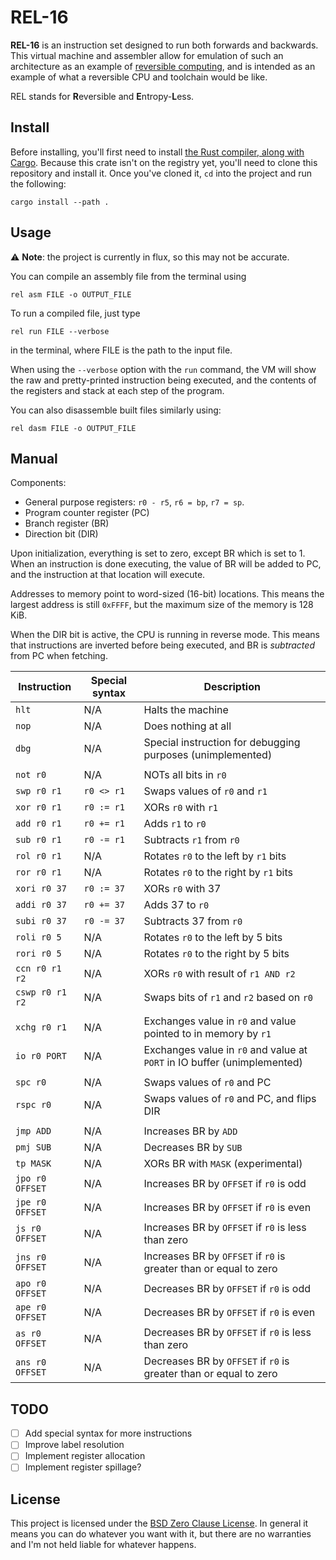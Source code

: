 # REL-16

**REL-16** is an instruction set designed to run both forwards and backwards. This virtual machine and assembler allow for emulation of such an architecture as an example of [reversible computing](https://en.wikipedia.org/wiki/Reversible_computing "Wikipedia - Reversible computing"), and is intended as an example of what a reversible CPU and toolchain would be like.

REL stands for **R**eversible and **E**ntropy-**L**ess.

## Install

Before installing, you'll first need to install [the Rust compiler, along with Cargo](https://www.rust-lang.org/ "Rust Homepage"). Because this crate isn't on the registry yet, you'll need to clone this repository and install it. Once you've cloned it, `cd` into the project and run the following:

	cargo install --path .

## Usage

⚠️ **Note**: the project is currently in flux, so this may not be accurate.

You can compile an assembly file from the terminal using

	rel asm FILE -o OUTPUT_FILE

To run a compiled file, just type

	rel run FILE --verbose

in the terminal, where FILE is the path to the input file.

When using the `--verbose` option with the `run` command, the VM will show the raw and pretty-printed instruction being executed, and the contents of the registers and stack at each step of the program.

You can also disassemble built files similarly using:

	rel dasm FILE -o OUTPUT_FILE

## Manual

Components:
+ General purpose registers: `r0 - r5`, `r6 = bp`, `r7 = sp`.
+ Program counter register (PC)
+ Branch register (BR)
+ Direction bit (DIR)

Upon initialization, everything is set to zero, except BR which is set to 1. When an instruction is done executing, the value of BR will be added to PC, and the instruction at that location will execute.

Addresses to memory point to word-sized (16-bit) locations. This means the largest address is still `0xFFFF`, but the maximum size of the memory is 128 KiB.

When the DIR bit is active, the CPU is running in reverse mode. This means that instructions are inverted before being executed, and BR is *subtracted* from PC when fetching.

Instruction     | Special syntax | Description
----------------|----------------|----------------------
`hlt`           | N/A            | Halts the machine
`nop`           | N/A            | Does nothing at all
`dbg`           | N/A            | Special instruction for debugging purposes (unimplemented)
||
`not r0`        | N/A            | NOTs all bits in `r0`
`swp r0 r1`     | `r0 <> r1`     | Swaps values of `r0` and `r1`
`xor r0 r1`     | `r0 := r1`     | XORs `r0` with `r1`
`add r0 r1`     | `r0 += r1`     | Adds `r1` to `r0`
`sub r0 r1`     | `r0 -= r1`     | Subtracts `r1` from `r0`
`rol r0 r1`     | N/A            | Rotates `r0` to the left by `r1` bits
`ror r0 r1`     | N/A            | Rotates `r0` to the right by `r1` bits
`xori r0 37`    | `r0 := 37`     | XORs `r0` with 37
`addi r0 37`    | `r0 += 37`     | Adds 37 to `r0`
`subi r0 37`    | `r0 -= 37`     | Subtracts 37 from `r0`
`roli r0 5`     | N/A            | Rotates `r0` to the left by 5 bits
`rori r0 5`     | N/A            | Rotates `r0` to the right by 5 bits
`ccn r0 r1 r2`  | N/A            | XORs `r0` with result of `r1 AND r2`
`cswp r0 r1 r2` | N/A            | Swaps bits of `r1` and `r2` based on `r0`
||
`xchg r0 r1`    | N/A            | Exchanges value in `r0` and value pointed to in memory by `r1`
`io r0 PORT`    | N/A            | Exchanges value in `r0` and value at `PORT` in IO buffer (unimplemented)
||
`spc r0`        | N/A            | Swaps values of `r0` and PC
`rspc r0`       | N/A            | Swaps values of `r0` and PC, and flips DIR
||
`jmp ADD`       | N/A            | Increases BR by `ADD`
`pmj SUB`       | N/A            | Decreases BR by `SUB`
`tp MASK`       | N/A            | XORs BR with `MASK` (experimental)
`jpo r0 OFFSET` | N/A            | Increases BR by `OFFSET` if `r0` is odd
`jpe r0 OFFSET` | N/A            | Increases BR by `OFFSET` if `r0` is even
`js r0 OFFSET`  | N/A            | Increases BR by `OFFSET` if `r0` is less than zero
`jns r0 OFFSET` | N/A            | Increases BR by `OFFSET` if `r0` is greater than or equal to zero
`apo r0 OFFSET` | N/A            | Decreases BR by `OFFSET` if `r0` is odd
`ape r0 OFFSET` | N/A            | Decreases BR by `OFFSET` if `r0` is even
`as r0 OFFSET`  | N/A            | Decreases BR by `OFFSET` if `r0` is less than zero
`ans r0 OFFSET` | N/A            | Decreases BR by `OFFSET` if `r0` is greater than or equal to zero

## TODO

- [ ] Add special syntax for more instructions
- [ ] Improve label resolution
- [ ] Implement register allocation
- [ ] Implement register spillage?

## License

This project is licensed under the [BSD Zero Clause License](https://choosealicense.com/licenses/0bsd/). In general it means you can do whatever you want with it, but there are no warranties and I'm not held liable for whatever happens.
